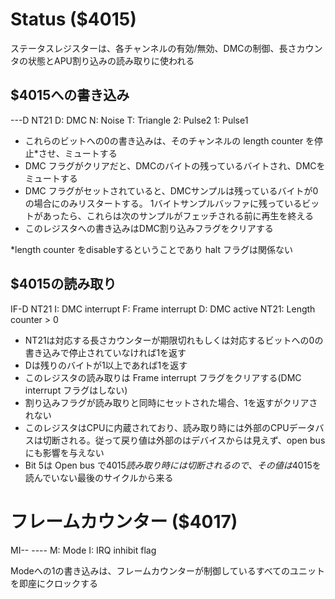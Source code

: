 # Status ($4015)

ステータスレジスターは、各チャンネルの有効/無効、DMCの制御、長さカウンタの状態とAPU割り込みの読み取りに使われる

## $4015への書き込み

---D NT21
D: DMC
N: Noise
T: Triangle
2: Pulse2
1: Pulse1

- これらのビットへの0の書き込みは、そのチャンネルの length counter を停止*させ、ミュートする
- DMC フラグがクリアだと、DMCのバイトの残っているバイトされ、DMCをミュートする
- DMC フラグがセットされていると、DMCサンプルは残っているバイトが0の場合にのみリスタートする。
  1バイトサンプルバッファに残っているビットがあったら、これらは次のサンプルがフェッチされる前に再生を終える
- このレジスタへの書き込みはDMC割り込みフラグをクリアする

*length counter をdisableするということであり halt フラグは関係ない

## $4015の読み取り

IF-D NT21
I: DMC interrupt
F: Frame interrupt
D: DMC active
NT21: Length counter > 0

- NT21は対応する長さカウンターが期限切れもしくは対応するビットへの0の書き込みで停止されていなければ1を返す
- Dは残りのバイトが1以上であれば1を返す
- このレジスタの読み取りは Frame interrupt フラグをクリアする(DMC interrupt フラグはしない)
- 割り込みフラグが読み取りと同時にセットされた場合、1を返すがクリアされない
- このレジスタはCPUに内蔵されており、読み取り時には外部のCPUデータバスは切断される。従って戻り値は外部のはデバイスからは見えず、open bus にも影響を与えない
- Bit 5は Open bus で$4015読み取り時には切断されるので、その値は$4015を読んでいない最後のサイクルから来る

# フレームカウンター ($4017)

MI-- ----
M: Mode
I: IRQ inhibit flag

Modeへの1の書き込みは、フレームカウンターが制御しているすべてのユニットを即座にクロックする
